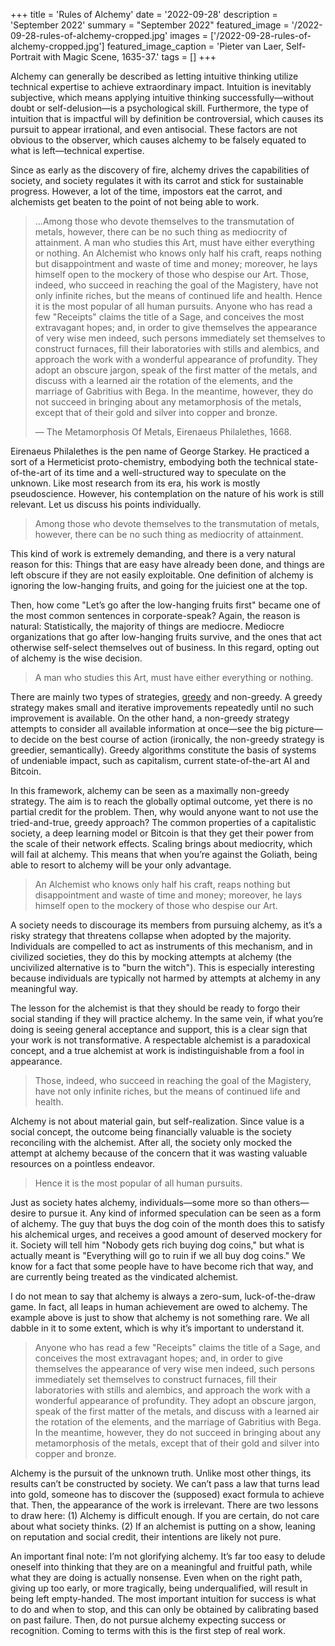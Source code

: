+++
title = 'Rules of Alchemy'
date = '2022-09-28'
description = 'September 2022'
summary = "September 2022"
featured_image = '/2022-09-28-rules-of-alchemy-cropped.jpg'
images = ['/2022-09-28-rules-of-alchemy-cropped.jpg']
featured_image_caption = 'Pieter van Laer, Self-Portrait with Magic Scene, 1635-37.'
tags = []
+++

Alchemy can generally be described as letting intuitive thinking utilize technical expertise to achieve extraordinary impact.
Intuition is inevitably subjective, which means applying intuitive thinking successfully—without doubt or self-delusion—is a psychological skill.
Furthermore, the type of intuition that is impactful will by definition be controversial, which causes its pursuit to appear irrational, and even antisocial.
These factors are not obvious to the observer, which causes alchemy to be falsely equated to what is left—technical expertise.

Since as early as the discovery of fire, alchemy drives the capabilities of society, and society regulates it with its carrot and stick for sustainable progress.
However, a lot of the time, impostors eat the carrot, and alchemists get beaten to the point of not being able to work.

> ...Among those who devote themselves to the transmutation of metals, however, there can be no such thing as mediocrity of attainment.
A man who studies this Art, must have either everything or nothing.
An Alchemist who knows only half his craft, reaps nothing but disappointment and waste of time and money; moreover, he lays himself open to the mockery of those who despise our Art.
Those, indeed, who succeed in reaching the goal of the Magistery, have not only infinite riches, but the means of continued life and health.
Hence it is the most popular of all human pursuits.
Anyone who has read a few "Receipts" claims the title of a Sage, and conceives the most extravagant hopes; and, in order to give themselves the appearance of very wise men indeed, such persons immediately set themselves to construct furnaces, fill their laboratories with stills and alembics, and approach the work with a wonderful appearance of profundity.
They adopt an obscure jargon, speak of the first matter of the metals, and discuss with a learned air the rotation of the elements, and the marriage of Gabritius with Bega.
In the meantime, however, they do not succeed in bringing about any metamorphosis of the metals, except that of their gold and silver into copper and bronze.
> 
> — The Metamorphosis Of Metals, Eirenaeus Philalethes, 1668.

Eirenaeus Philalethes is the pen name of George Starkey.
He practiced a sort of a Hermeticist proto-chemistry, embodying both the technical state-of-the-art of its time and a well-structured way to speculate on the unknown.
Like most research from its era, his work is mostly pseudoscience.
However, his contemplation on the nature of his work is still relevant.
Let us discuss his points individually.

> Among those who devote themselves to the transmutation of metals, however, there can be no such thing as mediocrity of attainment.

This kind of work is extremely demanding, and there is a very natural reason for this:
Things that are easy have already been done, and things are left obscure if they are not easily exploitable.
One definition of alchemy is ignoring the low-hanging fruits, and going for the juiciest one at the top.

Then, how come "Let’s go after the low-hanging fruits first" became one of the most common sentences in corporate-speak?
Again, the reason is natural:
Statistically, the majority of things are mediocre.
Mediocre organizations that go after low-hanging fruits survive, and the ones that act otherwise self-select themselves out of business.
In this regard, opting out of alchemy is the wise decision.

> A man who studies this Art, must have either everything or nothing.

There are mainly two types of strategies, [greedy](https://en.wikipedia.org/wiki/Greedy_algorithm) and non-greedy.
A greedy strategy makes small and iterative improvements repeatedly until no such improvement is available.
On the other hand, a non-greedy strategy attempts to consider all available information at once—see the big picture—to decide on the best course of action (ironically, the non-greedy strategy is greedier, semantically).
Greedy algorithms constitute the basis of systems of undeniable impact, such as capitalism, current state-of-the-art AI and Bitcoin.

In this framework, alchemy can be seen as a maximally non-greedy strategy.
The aim is to reach the globally optimal outcome, yet there is no partial credit for the problem.
Then, why would anyone want to not use the tried-and-true, greedy approach?
The common properties of a capitalistic society, a deep learning model or Bitcoin is that they get their power from the scale of their network effects.
Scaling brings about mediocrity, which will fail at alchemy.
This means that when you’re against the Goliath, being able to resort to alchemy will be your only advantage.

> An Alchemist who knows only half his craft, reaps nothing but disappointment and waste of time and money; moreover, he lays himself open to the mockery of those who despise our Art.

A society needs to discourage its members from pursuing alchemy, as it’s a risky strategy that threatens collapse when adopted by the majority.
Individuals are compelled to act as instruments of this mechanism, and in civilized societies, they do this by mocking attempts at alchemy (the uncivilized alternative is to "burn the witch").
This is especially interesting because individuals are typically not harmed by attempts at alchemy in any meaningful way.

The lesson for the alchemist is that they should be ready to forgo their social standing if they will practice alchemy.
In the same vein, if what you’re doing is seeing general acceptance and support, this is a clear sign that your work is not transformative.
A respectable alchemist is a paradoxical concept, and a true alchemist at work is indistinguishable from a fool in appearance.

> Those, indeed, who succeed in reaching the goal of the Magistery, have not only infinite riches, but the means of continued life and health.

Alchemy is not about material gain, but self-realization.
Since value is a social concept, the outcome being financially valuable is the society reconciling with the alchemist.
After all, the society only mocked the attempt at alchemy because of the concern that it was wasting valuable resources on a pointless endeavor.

> Hence it is the most popular of all human pursuits.

Just as society hates alchemy, individuals—some more so than others—desire to pursue it.
Any kind of informed speculation can be seen as a form of alchemy.
The guy that buys the dog coin of the month does this to satisfy his alchemical urges, and receives a good amount of deserved mockery for it.
Society will tell him "Nobody gets rich buying dog coins," but what is actually meant is "Everything will go to ruin if we all buy dog coins."
We know for a fact that some people have to have become rich that way, and are currently being treated as the vindicated alchemist.

I do not mean to say that alchemy is always a zero-sum, luck-of-the-draw game.
In fact, all leaps in human achievement are owed to alchemy.
The example above is just to show that alchemy is not something rare.
We all dabble in it to some extent, which is why it’s important to understand it.

> Anyone who has read a few "Receipts" claims the title of a Sage, and conceives the most extravagant hopes; and, in order to give themselves the appearance of very wise men indeed, such persons immediately set themselves to construct furnaces, fill their laboratories with stills and alembics, and approach the work with a wonderful appearance of profundity.
They adopt an obscure jargon, speak of the first matter of the metals, and discuss with a learned air the rotation of the elements, and the marriage of Gabritius with Bega.
In the meantime, however, they do not succeed in bringing about any metamorphosis of the metals, except that of their gold and silver into copper and bronze.

Alchemy is the pursuit of the unknown truth.
Unlike most other things, its results can’t be constructed by society.
We can’t pass a law that turns lead into gold, someone has to discover the (supposed) exact formula to achieve that.
Then, the appearance of the work is irrelevant.
There are two lessons to draw here:
(1) Alchemy is difficult enough. If you are certain, do not care about what society thinks.
(2) If an alchemist is putting on a show, leaning on reputation and social credit, their intentions are likely not pure.

An important final note: I’m not glorifying alchemy.
It’s far too easy to delude oneself into thinking that they are on a meaningful and fruitful path, while what they are doing is actually nonsense.
Even when on the right path, giving up too early, or more tragically, being underqualified, will result in being left empty-handed.
The most important intuition for success is what to do and when to stop, and this can only be obtained by calibrating based on past failure.
Then, do not pursue alchemy expecting success or recognition.
Coming to terms with this is the first step of real work.
